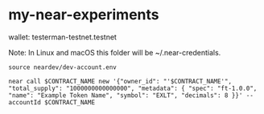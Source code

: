 # my-near-experiments

wallet:
testerman-testnet.testnet

Note: In Linux and macOS this folder will be ~/.near-credentials.

```
source neardev/dev-account.env

near call $CONTRACT_NAME new '{"owner_id": "'$CONTRACT_NAME'", "total_supply": "1000000000000000", "metadata": { "spec": "ft-1.0.0", "name": "Example Token Name", "symbol": "EXLT", "decimals": 8 }}' --accountId $CONTRACT_NAME
```